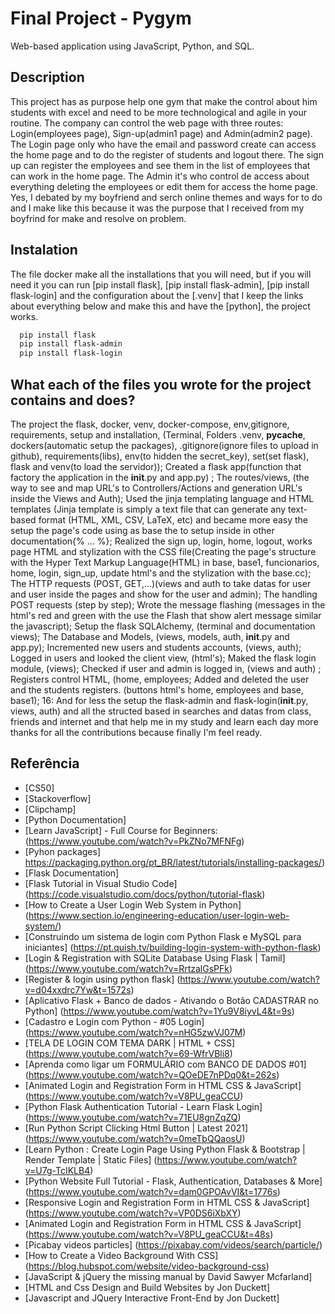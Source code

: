 # Final Project - Pygym

Web-based application using JavaScript, Python, and SQL.

## Description

This project has as purpose help one gym that make the control about him students with excel and need to be more technological and agile in your routine. The company can control the web page with three routes: Login(employees page), Sign-up(admin1 page) and Admin(admin2 page). The Login page only who have the email and password create can access the home page and to do the register of students and logout there. The sign up can register the employees and see them in the list of employees that can work in the home page. The Admin it's who control de access about everything deleting the employees or edit them for access the home page. Yes, I debated by my boyfriend and serch online themes and ways for to do and I make like this because it was the purpose that I received from my boyfrind for make and resolve on problem.

## Instalation

The file docker make all the installations that you will need, but if you will need it you can run [pip install flask], [pip install flask-admin], [pip install flask-login] and the configuration about the [.venv] that I keep the links about everything below and make this and have the [python], the project works.

```bash
  pip install flask
  pip install flask-admin
  pip install flask-login
```
    
## What each of the files you wrote for the project contains and does?

The project the flask, docker, venv, docker-compose, env,gitignore, requirements, setup and installation, (Terminal, Folders .venv, __pycache__, dockers(automatic setup the packages), .gitignore(ignore files to upload in github), requirements(libs), env(to hidden the secret_key), set(set flask), flask and venv(to load the servidor)); Created a flask app(function that factory the application in the __init__.py and app.py) ; The routes/views, (the way to see and map URL's to Controllers/Actions and generation URL's inside the Views and Auth); Used the jinja templating language and HTML templates (Jinja template is simply a text file that can generate any text-based format (HTML, XML, CSV, LaTeX, etc) and became more easy the setup the page's code using as base the to setup inside in other documentation{% ... %}; Realized the sign up, login, home, logout, works page HTML and stylization with the CSS file(Creating the page's structure with the Hyper Text Markup Language(HTML) in base, base1, funcionarios, home, login, sign_up, update html's and the stylization with the base.cc); The HTTP requests (POST, GET,...)(views and auth to take datas for user and user inside the pages and show for the user and admin); The handling POST requests (step by step); Wrote the message flashing (messages in the html's red and green with the use the Flash that show alert message similar the javascript); Setup the flask SQLAlchemy, (terminal and documentation views); The Database and Models, (views, models, auth, __init__.py and app.py); Incremented new users and students accounts, (views, auth); Logged in users and looked the client view, (html's); Maked the flask login module, (views); Checked if user and admin is logged in, (views and auth) ; Registers control HTML, (home, employees; Added and deleted the user and the students registers. (buttons html's home, employees and base, base1); 16: And for less the setup the flask-admin and flask-login(__init__.py, views, auth) and all the structed based in searches and datas from class, friends and internet and that help me in my study and learn each day more thanks for all the contributions because finally I'm feel ready.


## Referência
- [CS50]
- [Stackoverflow]
- [Clipchamp]
- [Python Documentation]
- [Learn JavaScript] - Full Course for Beginners: (https://www.youtube.com/watch?v=PkZNo7MFNFg)
- [Pyhon packages] https://packaging.python.org/pt_BR/latest/tutorials/installing-packages/)
- [Flask Documentation]
- [Flask Tutorial in Visual Studio Code] (https://code.visualstudio.com/docs/python/tutorial-flask)
- [How to Create a User Login Web System in Python] (https://www.section.io/engineering-education/user-login-web-system/)
- [Construindo um sistema de login com Python Flask e MySQL para iniciantes] (https://pt.quish.tv/building-login-system-with-python-flask)
- [Login & Registration with SQLite Database Using Flask | Tamil] (https://www.youtube.com/watch?v=RrtzalGsPFk)
- [Register & login using python flask] (https://www.youtube.com/watch?v=d04xxdrc7Yw&t=1572s)
- [Aplicativo Flask + Banco de dados - Ativando o Botão CADASTRAR no Python] (https://www.youtube.com/watch?v=1Yu9V8iyvL4&t=9s)
- [Cadastro e Login com Python - #05 Login] (https://www.youtube.com/watch?v=nHG5zwVJ07M)
- [TELA DE LOGIN COM TEMA DARK | HTML + CSS] (https://www.youtube.com/watch?v=69-WfrVBli8)
- [Aprenda como ligar um FORMULÁRIO com BANCO DE DADOS #01] (https://www.youtube.com/watch?v=QOeDE7nPDq0&t=262s)
- [Animated Login and Registration Form in HTML CSS & JavaScript] (https://www.youtube.com/watch?v=V8PU_geaCCU)
- [Python Flask Authentication Tutorial - Learn Flask Login] (https://www.youtube.com/watch?v=71EU8gnZqZQ)
- [Run Python Script Clicking Html Button | Latest 2021] (https://www.youtube.com/watch?v=0meTbQQaosU)
- [Learn Python : Create Login Page Using Python Flask & Bootstrap | Render Template | Static Files] (https://www.youtube.com/watch?v=U7g-TcIKLB4)
- [Python Website Full Tutorial - Flask, Authentication, Databases & More] (https://www.youtube.com/watch?v=dam0GPOAvVI&t=1776s)
- [Responsive Login and Registration Form in HTML CSS & JavaScript] (https://www.youtube.com/watch?v=VP0DS6iXbXY)
- [Animated Login and Registration Form in HTML CSS & JavaScript] (https://www.youtube.com/watch?v=V8PU_geaCCU&t=48s)
- [Picabay videos particles] (https://pixabay.com/videos/search/particle/)
- [How to Create a Video Background With CSS] (https://blog.hubspot.com/website/video-background-css)
- [JavaScript & jQuery the missing manual by David Sawyer Mcfarland]
- [HTML and Css Design and Build Websites by Jon Duckett]
- [Javascript and JQuery Interactive Front-End by Jon Duckett]